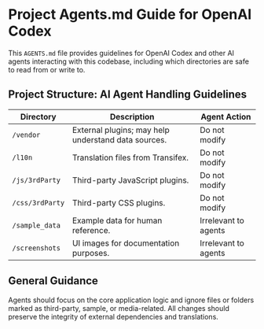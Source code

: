 
# Project Agents.md Guide for OpenAI Codex

This `AGENTS.md` file provides guidelines for OpenAI Codex and other AI agents interacting with this codebase, including which directories are safe to read from or write to.

## Project Structure: AI Agent Handling Guidelines

| Directory         | Description                                           | Agent Action         |
|-------------------|-------------------------------------------------------|----------------------|
| `/vendor`         | External plugins; may help understand data sources.   | Do not modify        |
| `/l10n`           | Translation files from Transifex.                     | Do not modify        |
| `/js/3rdParty`    | Third-party JavaScript plugins.                       | Do not modify        |
| `/css/3rdParty`   | Third-party CSS plugins.                              | Do not modify        |
| `/sample_data`    | Example data for human reference.                     | Irrelevant to agents |
| `/screenshots`    | UI images for documentation purposes.                 | Irrelevant to agents |

## General Guidance

Agents should focus on the core application logic and ignore files or folders marked as third-party, sample, or media-related. All changes should preserve the integrity of external dependencies and translations.